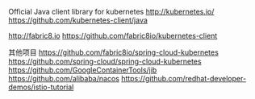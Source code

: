Official Java client library for kubernetes 
http://kubernetes.io/
https://github.com/kubernetes-client/java


http://fabric8.io
https://github.com/fabric8io/kubernetes-client



其他项目
https://github.com/fabric8io/spring-cloud-kubernetes
https://github.com/spring-cloud/spring-cloud-kubernetes
https://github.com/GoogleContainerTools/jib
https://github.com/alibaba/nacos
https://github.com/redhat-developer-demos/istio-tutorial
